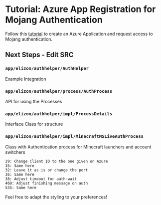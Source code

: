 # Tutorial: Azure App Registration for Mojang Authentication

Follow this [tutorial](https://scribehow.com/shared/Creating_a_new_Azure_app_registration_and_submitting_for_Minecraft_access_approval__Ev1zNgspTgOWN2VpbB1klw) to create an Azure Application and request access to Mojang authentication.

## Next Steps - Edit SRC

### `app/elizon/authhelper/AuthHelper`

Example Integration

### `app/elizon/authhelper/process/AuthProcess`

API for using the Processes

### `app/elizon/authhelper/impl/ProcessDetails`

Interface Class for structure

### `app/elizon/authhelper/impl/MinecraftMSLiveAuthProcess`

Class with Authentication process for Minecraft launchers and account switchers

```plaintext
29: Change Client ID to the one given on Azure
35: Same here
32: Leave it as is or change the port
36: Same here
38: Adjust timeout for auth-wait
460: Adjust finishing message on auth
535: Same here
```

Feel free to adapt the styling to your preferences!